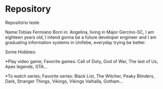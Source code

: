 # Repository
Repositório teste

Name:Tobias Fermiano
Born in: Angelina, living in Major Gercino-SC, I am eighteen years old, I intend gonna be a future developer engineer and I am graduating information systems in Unifebe, everyday trying be better.

Some Hobbies: 

*Play video game;  Favorite games: Call of Duty, God of War, The last of Us, Apex legends, GTA...

*To watch series;  Favorite series: Black List, The Witcher, Peaky Blinders, Dark, Stranger Things, Vikings, Vikings Valhalla, Gotham...
